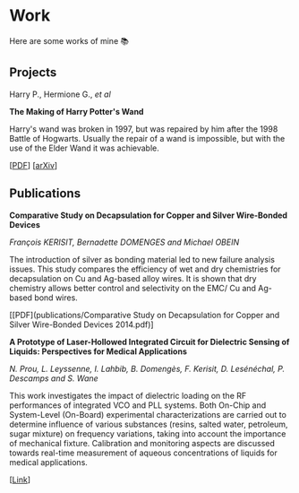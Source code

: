 # Work

Here are some works of mine :books:

## Projects

<MarkdownCard image="/projects/1.png">

  Harry P., Hermione G., *et al*
  
  **The Making of Harry Potter's Wand**
  
  Harry's wand was broken in 1997, but was repaired by him after the 1998 Battle of Hogwarts. Usually the repair of a wand is impossible, but with the use of the Elder Wand it was achievable.
  
  [[PDF](https://www.google.com)] [[arXiv](https://arxiv.org)]

</MarkdownCard>

## Publications

<MarkdownCard>

  **Comparative Study on Decapsulation for Copper and Silver Wire-Bonded Devices**

  *François KERISIT, Bernadette DOMENGES and Michael OBEIN*
  
  The introduction of silver as bonding material led to new failure analysis issues. This study compares the efficiency of wet and dry chemistries for decapsulation on Cu and Ag-based alloy wires. It is shown that dry chemistry allows better control and selectivity on the EMC/ Cu and Ag-based bond wires.

  [[PDF](publications/Comparative Study on Decapsulation for Copper and Silver Wire-Bonded Devices 2014.pdf)]

</MarkdownCard>

<MarkdownCard>

  **A Prototype of Laser-Hollowed Integrated Circuit for Dielectric Sensing of Liquids: Perspectives for Medical Applications**

  *N. Prou, L. Leyssenne, I. Lahbib, B. Domengès, F. Kerisit, D. Lesénéchal, P. Descamps and S. Wane*
  
  This work investigates the impact of dielectric loading on the RF performances of integrated VCO and PLL systems. Both On-Chip and System-Level (On-Board) experimental characterizations are carried out to determine influence of various substances (resins, salted water, petroleum, sugar mixture) on frequency variations, taking into account the importance of mechanical fixture. Calibration and monitoring aspects are discussed towards real-time measurement of aqueous concentrations of liquids for medical applications.

  [[Link](https://www.google.com)]

</MarkdownCard>
